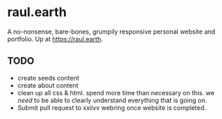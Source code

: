 # raul.earth
A no-nonsense, bare-bones, grumpily responsive personal website and portfolio. Up at https://raul.earth. 

## TODO

- create seeds content
- create about content
- clean up all css & html. spend more time than necessary on this. we *need* to be able to clearly understand everything that is going on.
- Submit pull request to xxiivv webring once website is completed.
